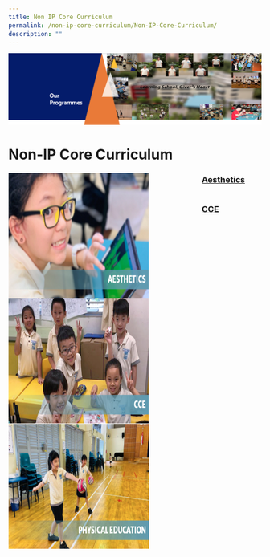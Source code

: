 ```yaml
---
title: Non IP Core Curriculum
permalink: /non-ip-core-curriculum/Non-IP-Core-Curriculum/
description: ""
---
```

![](/images/OurProgrammes1.png)

Non-IP Core Curriculum
======================

<img src="/images/Aestheticss.png" style="width:280px;height:250px;margin-right:105px;" align = "left"> 

### **[Aesthetics](/non-ip-core-curriculum/Aesthetics/)**

```

```

<img src="/images/CCE.png" style="width:280px;height:250px;margin-right:105px;" align = "left">


### **[CCE](/non-ip-core-curriculum/CCE/)**

```

```

<img src="/images/Pe.png" style="width:280px;height:250px;margin-right:105px;" align = "left">


